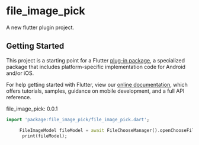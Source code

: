 # file_image_pick

A new flutter plugin project.

## Getting Started

This project is a starting point for a Flutter
[plug-in package](https://flutter.dev/developing-packages/),
a specialized package that includes platform-specific implementation code for
Android and/or iOS.

For help getting started with Flutter, view our
[online documentation](https://flutter.dev/docs), which offers tutorials,
samples, guidance on mobile development, and a full API reference.


file_image_pick:  0.0.1
```dart
import 'package:file_image_pick/file_image_pick.dart';

     FileImageModel fileModel = await FileChooseManager().openChooseFile();
      print(fileModel);
```
